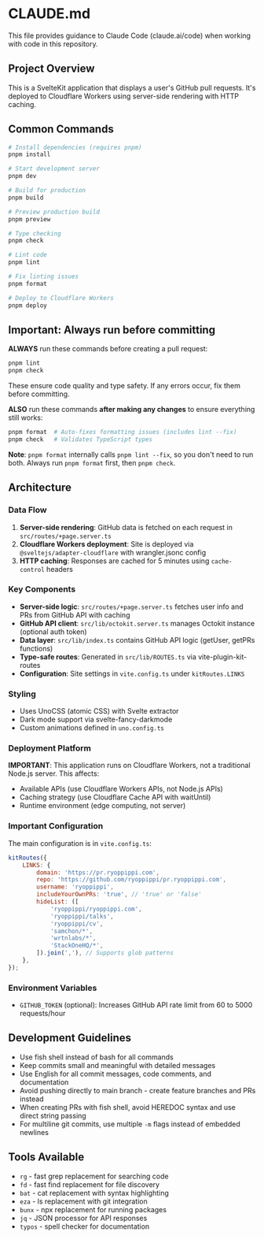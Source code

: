 # CLAUDE.md

This file provides guidance to Claude Code (claude.ai/code) when working with code in this repository.

## Project Overview

This is a SvelteKit application that displays a user's GitHub pull requests. It's deployed to Cloudflare Workers using server-side rendering with HTTP caching.

## Common Commands

```bash
# Install dependencies (requires pnpm)
pnpm install

# Start development server
pnpm dev

# Build for production
pnpm build

# Preview production build
pnpm preview

# Type checking
pnpm check

# Lint code
pnpm lint

# Fix linting issues
pnpm format

# Deploy to Cloudflare Workers
pnpm deploy
```

## Important: Always run before committing

**ALWAYS** run these commands before creating a pull request:

```bash
pnpm lint
pnpm check
```

These ensure code quality and type safety. If any errors occur, fix them before committing.

**ALSO** run these commands **after making any changes** to ensure everything still works:

```bash
pnpm format  # Auto-fixes formatting issues (includes lint --fix)
pnpm check   # Validates TypeScript types
```

**Note**: `pnpm format` internally calls `pnpm lint --fix`, so you don't need to run both. Always run `pnpm format` first, then `pnpm check`.

## Architecture

### Data Flow

1. **Server-side rendering**: GitHub data is fetched on each request in `src/routes/+page.server.ts`
2. **Cloudflare Workers deployment**: Site is deployed via `@sveltejs/adapter-cloudflare` with wrangler.jsonc config
3. **HTTP caching**: Responses are cached for 5 minutes using `cache-control` headers

### Key Components

- **Server-side logic**: `src/routes/+page.server.ts` fetches user info and PRs from GitHub API with caching
- **GitHub API client**: `src/lib/octokit.server.ts` manages Octokit instance (optional auth token)
- **Data layer**: `src/lib/index.ts` contains GitHub API logic (getUser, getPRs functions)
- **Type-safe routes**: Generated in `src/lib/ROUTES.ts` via vite-plugin-kit-routes
- **Configuration**: Site settings in `vite.config.ts` under `kitRoutes.LINKS`

### Styling

- Uses UnoCSS (atomic CSS) with Svelte extractor
- Dark mode support via svelte-fancy-darkmode
- Custom animations defined in `uno.config.ts`

### Deployment Platform

**IMPORTANT**: This application runs on Cloudflare Workers, not a traditional Node.js server. This affects:

- Available APIs (use Cloudflare Workers APIs, not Node.js APIs)
- Caching strategy (use Cloudflare Cache API with waitUntil)
- Runtime environment (edge computing, not server)

### Important Configuration

The main configuration is in `vite.config.ts`:

```javascript
kitRoutes({
	LINKS: {
		domain: 'https://pr.ryoppippi.com',
		repo: 'https://github.com/ryoppippi/pr.ryoppippi.com',
		username: 'ryoppippi',
		includeYourOwnPRs: 'true', // 'true' or 'false'
		hideList: ([
			'ryoppippi/ryoppippi.com',
			'ryoppippi/talks',
			'ryoppippi/cv',
			'samchon/*',
			'wrtnlabs/*',
			'StackOneHQ/*',
		]).join(','), // Supports glob patterns
	},
});
```

### Environment Variables

- `GITHUB_TOKEN` (optional): Increases GitHub API rate limit from 60 to 5000 requests/hour

## Development Guidelines

- Use fish shell instead of bash for all commands
- Keep commits small and meaningful with detailed messages
- Use English for all commit messages, code comments, and documentation
- Avoid pushing directly to main branch - create feature branches and PRs instead
- When creating PRs with fish shell, avoid HEREDOC syntax and use direct string passing
- For multiline git commits, use multiple `-m` flags instead of embedded newlines

## Tools Available

- `rg` - fast grep replacement for searching code
- `fd` - fast find replacement for file discovery
- `bat` - cat replacement with syntax highlighting
- `eza` - ls replacement with git integration
- `bunx` - npx replacement for running packages
- `jq` - JSON processor for API responses
- `typos` - spell checker for documentation

